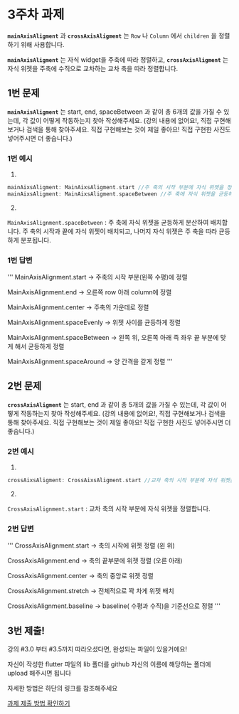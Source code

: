 # 3주차 과제

**`mainAxisAligment`** 과 **`crossAxisAligment`** 는 `Row` 나 `Column` 에서 `children` 을 정렬하기 위해 사용합니다.

**`mainAxisAligment`** 는 자식 widget을 주축에 따라 정렬하고, **`crossAxisAligment`** 는 자식 위젯을 주축에 수직으로 교차하는 교차 축을 따라 정렬합니다.


## 1번 문제

**`mainAxisAligment`** 는 start, end, spaceBetween 과 같이 총 6개의 값을 가질 수 있는데, 각 값이 어떻게 작동하는지 찾아 작성해주세요.
(강의 내용에 없어요!, 직접 구현해보거나 검색을 통해 찾아주세요. 직접 구현해보는 것이 제일 좋아요! 직접 구현한 사진도 넣어주시면 더 좋습니다.)

### 1번 예시
1. 

```dart
mainAixsAligment: MainAixsAligment.start //주 축의 시작 부분에 자식 위젯을 정렬합니다.
mainAixsAligment: MainAixsAligment.spaceBetween //주 축에 자식 위젯을 균등하게 분산하여 배치합니다. 주 축의 시작과 끝에 자식 위젯이 배치되고, 나머지 자식 위젯은 주 축을 따라 균등하게 분포됩니다.
```
2. 

`MainAxisAlignment.spaceBetween` : 주 축에 자식 위젯을 균등하게 분산하여 배치합니다. 주 축의 시작과 끝에 자식 위젯이 배치되고, 나머지 자식 위젯은 주 축을 따라 균등하게 분포됩니다.

### 1번 답변

'''
MainAxisAlignment.start -> 주축의 시작 부분(왼쪽 수평)에  정렬

MainAxisAlignment.end -> 오른쪽  row 아래 column에  정렬

MainAxisAlignment.center -> 주축의 가운데로 정렬

MainAxisAlignment.spaceEvenly -> 위젯 사이를 균등하게 정렬

MainAxisAlignment.spaceBetween -> 왼쪽 위, 오른쪽 아래 즉 좌우 끝 부분에 맞게 해서 균등하게 정렬

MainAxisAlignment.spaceAround -> 양 간격을 같게 정렬
'''

## 2번 문제

**`crossAxisAligment`** 는 start, end 과 같이 총 5개의 값을 가질 수 있는데, 각 값이 어떻게 작동하는지 찾아 작성해주세요.
(강의 내용에 없어요!, 직접 구현해보거나 검색을 통해 찾아주세요. 직접 구현해보는 것이 제일 좋아요! 직접 구현한 사진도 넣어주시면 더 좋습니다.)

### 2번 예시
1. 
```dart
crossAixsAligment: CrossAixsAligment.start //교차 축의 시작 부분에 자식 위젯을 정렬합니다.
```
2. 
`CrossAxisAlignment.start` : 교차 축의 시작 부분에 자식 위젯을 정렬합니다. 

### 2번 답변


'''
CrossAxisAlignment.start -> 축의 시작에 위젯 정렬 (왼 위)

CrossAxisAlignment.end ->  축의 끝부분에 위젯 정렬 (오른 아래)

CrossAxisAlignment.center -> 축의 중앙로 위젯 정렬

CrossAxisAlignment.stretch -> 전체적으로 꽉 차게 위젯 배치

CrossAxisAlignment.baseline -> baseline( 수평과 수직)을 기준선으로 정렬
'''
## 3번 제출!

강의 #3.0 부터 #3.5까지 따라오셨다면, 완성되는 파일이 있을거에요!

자신이 작성한 flutter 파일의 lib 폴더를 github 자신의 이름에 해당하는 폴더에 upload 해주시면 됩니다

자세한 방법은 하단의 링크를 참조해주세요

[과제 제출 방법 확인하기](https://github.com/GDSC-Hanyang/2023-App-Study/issues/4)
